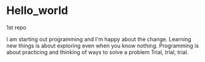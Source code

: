 # Hello_world
1st repo

I am starting out programming and I'm happy about the change.
Learning new things is about exploring even when you know nothing.
Programming is about practicing and thinking of ways to solve a problem
Trial, trial, trial.
